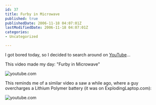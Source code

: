 ```yaml
---
id: 37
title: Furby in Microwave
published: true
publishedDate: 2006-11-18 04:07:01Z
lastModifiedDate: 2006-11-18 04:07:01Z
categories:
- Uncategorized

---
```


I got bored today, so I decided to search around on [YouTube](http://www.youtube.com/)...

This video made my day: "Furby in Microwave"  

![youtube.com](http://www.youtube.com/v/_lNfBZTz2xQ)

This reminds me of a similar video a saw a while ago, where a guy overcharges a Lithium Polymer battery (it was on ExplodingLaptop.com):  

![youtube.com](http://www.youtube.com/v/gCrzL82fiJ0)

